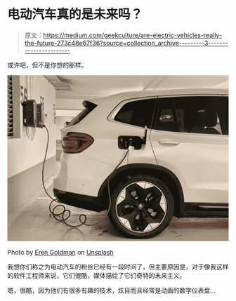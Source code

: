 # 电动汽车真的是未来吗？

> 原文：<https://medium.com/geekculture/are-electric-vehicles-really-the-future-273c48e67f36?source=collection_archive---------3----------------------->

或许吧，但不是你想的那样。

![](img/83206520af7e55a27d1e3e52040042ac.png)

Photo by [Eren Goldman](https://unsplash.com/@erengoldman?utm_source=unsplash&utm_medium=referral&utm_content=creditCopyText) on [Unsplash](https://unsplash.com/s/photos/electric-vehicles?utm_source=unsplash&utm_medium=referral&utm_content=creditCopyText)

我想你们称之为电动汽车的粉丝已经有一段时间了，但主要原因是，对于像我这样的软件工程师来说，它们很酷，媒体描绘了它们奇特的未来主义。

嗯，很酷，因为他们有很多有趣的技术，炫目而且经常是动画的数字仪表盘…